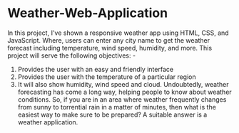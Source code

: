 # Weather-Web-Application
In this project, I've shown a responsive weather app using HTML, CSS, and JavaScript. Where, users can enter any city name to get the weather forecast including temperature, wind speed, humidity, and more. 
This project will serve the following objectives: -  
1.	Provides the user with an easy and friendly interface  
2.	Provides the user with the temperature of a particular region  
3.	It will also show humidity, wind speed and cloud. 
Undoubtedly, weather forecasting has come a long way, helping people to know about weather conditions. So, if you are in an area where weather frequently changes from sunny to torrential rain in a matter of minutes, then what is the easiest way to make sure to be prepared? A suitable answer is a weather application. 

